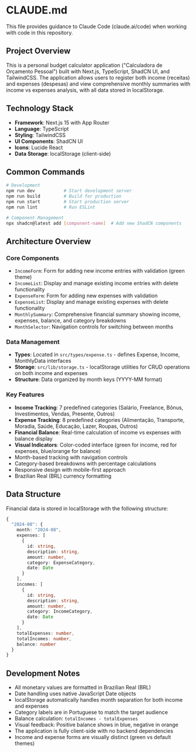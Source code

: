 # CLAUDE.md

This file provides guidance to Claude Code (claude.ai/code) when working with code in this repository.

## Project Overview

This is a personal budget calculator application ("Calculadora de Orçamento Pessoal") built with Next.js, TypeScript, ShadCN UI, and TailwindCSS. The application allows users to register both income (receitas) and expenses (despesas) and view comprehensive monthly summaries with income vs expenses analysis, with all data stored in localStorage.

## Technology Stack

- **Framework**: Next.js 15 with App Router
- **Language**: TypeScript
- **Styling**: TailwindCSS
- **UI Components**: ShadCN UI
- **Icons**: Lucide React
- **Data Storage**: localStorage (client-side)

## Common Commands

```bash
# Development
npm run dev           # Start development server
npm run build         # Build for production
npm run start         # Start production server
npm run lint          # Run ESLint

# Component Management
npx shadcn@latest add [component-name]  # Add new ShadCN components
```

## Architecture Overview

### Core Components
- `IncomeForm`: Form for adding new income entries with validation (green theme)
- `IncomeList`: Display and manage existing income entries with delete functionality
- `ExpenseForm`: Form for adding new expenses with validation
- `ExpenseList`: Display and manage existing expenses with delete functionality
- `MonthlySummary`: Comprehensive financial summary showing income, expenses, balance, and category breakdowns
- `MonthSelector`: Navigation controls for switching between months

### Data Management
- **Types**: Located in `src/types/expense.ts` - defines Expense, Income, MonthlyData interfaces
- **Storage**: `src/lib/storage.ts` - localStorage utilities for CRUD operations on both income and expenses
- **Structure**: Data organized by month keys (YYYY-MM format)

### Key Features
- **Income Tracking**: 7 predefined categories (Salário, Freelance, Bônus, Investimentos, Vendas, Presente, Outros)
- **Expense Tracking**: 8 predefined categories (Alimentação, Transporte, Moradia, Saúde, Educação, Lazer, Roupas, Outros)
- **Financial Balance**: Real-time calculation of income vs expenses with balance display
- **Visual Indicators**: Color-coded interface (green for income, red for expenses, blue/orange for balance)
- Month-based tracking with navigation controls
- Category-based breakdowns with percentage calculations
- Responsive design with mobile-first approach
- Brazilian Real (BRL) currency formatting

## Data Structure

Financial data is stored in localStorage with the following structure:
```typescript
{
  "2024-08": {
    month: "2024-08",
    expenses: [
      {
        id: string,
        description: string,
        amount: number,
        category: ExpenseCategory,
        date: Date
      }
    ],
    incomes: [
      {
        id: string,
        description: string,
        amount: number,
        category: IncomeCategory,
        date: Date
      }
    ],
    totalExpenses: number,
    totalIncomes: number,
    balance: number
  }
}
```

## Development Notes

- All monetary values are formatted in Brazilian Real (BRL)
- Date handling uses native JavaScript Date objects
- localStorage automatically handles month separation for both income and expenses
- Category labels are in Portuguese to match the target audience
- Balance calculation: `totalIncomes - totalExpenses`
- Visual feedback: Positive balance shows in blue, negative in orange
- The application is fully client-side with no backend dependencies
- Income and expense forms are visually distinct (green vs default themes)